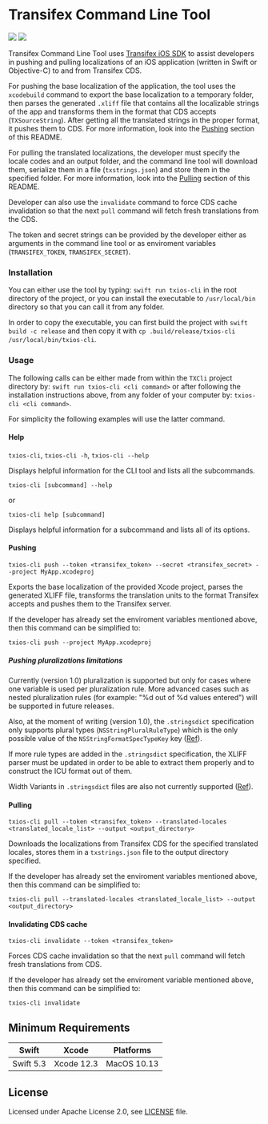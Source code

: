 # Transifex Command Line Tool

<p align="left">
<img src="https://img.shields.io/badge/platforms-macOS-lightgrey.svg">
<img src="https://github.com/transifex/transifex-swift-cli/workflows/CI/badge.svg">
</p>

Transifex Command Line Tool uses [Transifex iOS SDK](https://github.com/transifex/transifex-swift/) 
to assist developers in pushing and pulling localizations of an iOS application (written in 
Swift or Objective-C) to and from Transifex CDS.

For pushing the base localization of the application, the tool uses the `xcodebuild` 
command to export the base localization to a temporary folder, then parses the generated 
`.xliff` file that contains all the localizable strings of the app and transforms them in the 
format that CDS accepts (`TXSourceString`). After getting all the translated strings in the 
proper format, it pushes them to CDS. For more information, look into the 
[Pushing](#pushing) section of this README.

For pulling the translated localizations, the developer must specify the locale codes and an 
output folder, and the command line tool will download them, serialize them in a file 
(`txstrings.json`) and store them in the specified folder. For more information, look into 
the [Pulling](#pulling) section of this README.

Developer can also use the `invalidate` command to force CDS cache invalidation so 
that the next `pull` command will fetch fresh translations from the CDS.

The token and secret strings can be provided by the developer either as arguments in the 
command line tool or as enviroment variables (`TRANSIFEX_TOKEN`, `TRANSIFEX_SECRET`).

### Installation

You can either use the tool by typing: `swift run txios-cli` in the root directory of 
the project, or you can install the executable to `/usr/local/bin` directory so that you can
call it from any folder.

In order to copy the executable, you can first build the project with 
`swift build -c release` and then copy it with
`cp .build/release/txios-cli /usr/local/bin/txios-cli`. 

### Usage

The following calls can be either made from within the `TXCli` project directory by:
`swift run txios-cli <cli command>`
or after following the installation instructions above,  from any folder of your computer by:
`txios-cli <cli command>`.

For simplicity the following examples will use the latter command.

#### Help

`txios-cli`, `txios-cli -h`, `txios-cli --help`

Displays helpful information for the CLI tool and lists all the subcommands.

`txios-cli [subcommand] --help`

or

`txios-cli help [subcommand]`

Displays helpful information for a subcommand and lists all of its options.

#### Pushing

`txios-cli push --token <transifex_token> --secret <transifex_secret> --project MyApp.xcodeproj`

Exports the base localization of the provided Xcode project, parses the generated XLIFF
file, transforms the translation units to the format Transifex accepts and pushes them to
the Transifex server.

If the developer has already set the enviroment variables mentioned above, then this
command can be simplified to:

`txios-cli push --project MyApp.xcodeproj`

##### Pushing pluralizations limitations

Currently (version 1.0) pluralization is supported but only for cases where one variable is
used per pluralization rule. More advanced cases such as nested pluralization rules (for
example: "%d out of %d values entered") will be supported in future releases.

Also, at the moment of writing (version 1.0), the `.stringsdict` specification only supports
plural types (`NSStringPluralRuleType`) which is the only possible value of the 
`NSStringFormatSpecTypeKey` key ([Ref](https://developer.apple.com/library/archive/documentation/MacOSX/Conceptual/BPInternational/StringsdictFileFormat/StringsdictFileFormat.html#//apple_ref/doc/uid/10000171i-CH16-SW4)).

If more rule types are added in the `.stringsdict` specification, the XLIFF parser must be
updated in order to be able to extract them properly and to construct the ICU format out
of them.

Width Variants in `.stringsdict` files are also not currently supported ([Ref](https://help.apple.com/xcode/mac/current/#/devaf8b4090a)).

#### Pulling

`txios-cli pull --token <transifex_token> --translated-locales <translated_locale_list> --output <output_directory>`

Downloads the localizations from Transifex CDS for the specified translated locales, stores
them in a `txstrings.json` file to the output directory specified.

If the developer has already set the enviroment variables mentioned above, then this
command can be simplified to:

`txios-cli pull --translated-locales <translated_locale_list> --output <output_directory>`

#### Invalidating CDS cache

`txios-cli invalidate --token <transifex_token>`

Forces CDS cache invalidation so that the next `pull` command will fetch fresh translations
from CDS.

If the developer has already set the enviroment variable mentioned above, then this
command can be simplified to:

`txios-cli invalidate`

## Minimum Requirements

| Swift           | Xcode           | Platforms                                         |
|-----------------|-----------------|---------------------------------------------------|
| Swift 5.3       | Xcode 12.3      | MacOS 10.13  |

## License

Licensed under Apache License 2.0, see [LICENSE](LICENSE) file.

